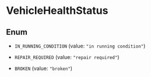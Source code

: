
# VehicleHealthStatus

## Enum


* `IN_RUNNING_CONDITION` (value: `"in running condition"`)

* `REPAIR_REQUIRED` (value: `"repair required"`)

* `BROKEN` (value: `"broken"`)



